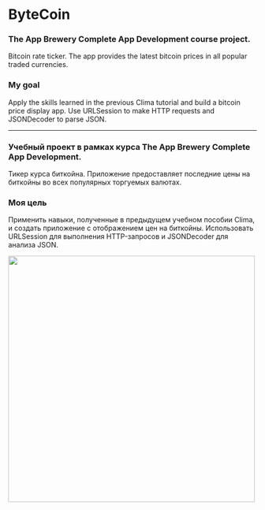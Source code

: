 # ByteCoin

### The App Brewery Complete App Development course project. 

Bitcoin rate ticker. The app provides the latest bitcoin prices in all popular traded currencies.

### My goal

Apply the skills learned in the previous Clima tutorial and build a bitcoin price display app. Use URLSession to make HTTP requests and JSONDecoder to parse JSON.

-------------------------------------------------

### Учебный проект в рамках курса The App Brewery Complete App Development.

Тикер курса биткойна. Приложение предоставляет последние цены на биткойны во всех популярных торгуемых валютах.

### Моя цель

Применить навыки, полученные в предыдущем учебном пособии Clima, и создать приложение с отображением цен на биткойны. Использовать URLSession для выполнения HTTP-запросов и JSONDecoder для анализа JSON.

<img src="https://user-images.githubusercontent.com/64682381/157245075-fecc127c-a300-404c-8f64-8beb5053e892.png" width="500">
